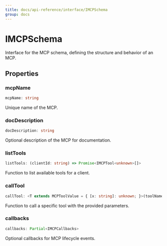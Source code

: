 ```yaml
---
title: docs/api-reference/interface/IMCPSchema
group: docs
---
```


# IMCPSchema

Interface for the MCP schema, defining the structure and behavior of an MCP.

## Properties

### mcpName

```ts
mcpName: string
```

Unique name of the MCP.

### docDescription

```ts
docDescription: string
```

Optional description of the MCP for documentation.

### listTools

```ts
listTools: (clientId: string) => Promise<IMCPTool<unknown>[]>
```

Function to list available tools for a client.

### callTool

```ts
callTool: <T extends MCPToolValue = { [x: string]: unknown; }>(toolName: string, dto: IMCPToolCallDto<T>) => Promise<MCPToolOutput>
```

Function to call a specific tool with the provided parameters.

### callbacks

```ts
callbacks: Partial<IMCPCallbacks>
```

Optional callbacks for MCP lifecycle events.
